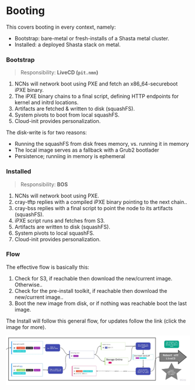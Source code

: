 # Booting

This covers booting in every context, namely:
- Bootstrap: bare-metal or fresh-installs of a Shasta metal cluster.
- Installed: a deployed Shasta stack on metal.

### Bootstrap

> Responsibility: **LiveCD (`pit.nmn`)**

1. NCNs will network boot using PXE and fetch an x86_64-secureboot iPXE binary.
2. The iPXE binary chains to a final script, defining HTTP endpoints for kernel and initrd locations.
3. Artifacts are fetched & written to disk (squashFS).
4. System pivots to boot from local squashFS.
5. Cloud-init provides personalization.

The disk-write is for two reasons:
- Running the squashFS from disk frees memory, vs. running it in memory
- The local image serves as a fallback with a Grub2 bootlader
- Persistence; runniing in memory is ephemeral 

### Installed

> Responsibility: **BOS**

1. NCNs will network boot using PXE.
2. cray-tftp replies with a compiled iPXE binary pointing to the next chain..
3. cray-bss replies with a final script to point the node to its artifacts (squashFS).
4. iPXE script runs and fetches from S3.
5. Artifacts are written to disk (squashFS).
6. System pivots to local squashFS.
7. Cloud-init provides personalization.

### Flow

The effective flow is basically this:
1. Check for S3, if reachable then download the new/current image. Otherwise..
2. Check for the pre-install toolkit, if reachable then download the new/current image..
3. Boot the new image from disk, or if nothing was reachable boot the last image.

The Install will follow this general flow, for updates follow the link (click the image for more).

[![Layered Images Diagram](./img/ncn-flow.png)](https://miro.com/app/board/o9J_kmgYTe4=/?moveToWidget=3074457349632214094&cot=12)
